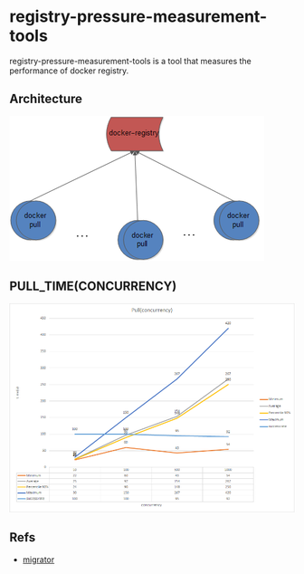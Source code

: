 registry-pressure-measurement-tools
====================

registry-pressure-measurement-tools is a tool that measures the performance of docker registry.

## Architecture

![](images/architecture.png)

## PULL_TIME(CONCURRENCY)

![](images/pull_time.png)
    
## Refs

* [migrator](https://docs.openstack.org/developer/performance-docs/test_results/container_repositories/registry2/index.html)
